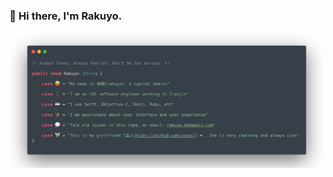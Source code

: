 ### 👋 Hi there, I'm Rakuyo.

<p align="center">
<img src="https://raw.githubusercontent.com/rakuyoMo/rakuyoMo/master/README.png" alt="My name is Rakuyo" title="README" width="1000"/>
</p>
